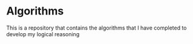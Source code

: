 # Algorithms
This is a repository that contains the algorithms that I have completed to develop my logical reasoning
